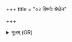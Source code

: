 +++
title = "०२ विष्णोः श्रेष्ठेन"

+++
<details><summary>मूलम् (GR)</summary>

विष्णोः श्रेष्ठेन (…) ॥ +++(see 12.3.10)+++
</details>